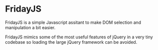 # FridayJS

FridayJS is a simple Javascript assitant to make DOM selection and manipulation
a bit easier.

FridayJS mimics some of the most useful features of jQuery in a very tiny
codebase so loading the large jQuery framework can be avoided.

